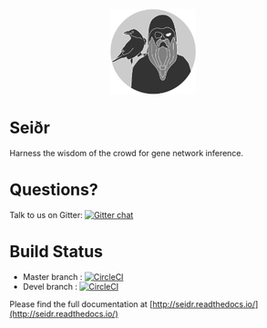 <p align=center>
<img src="https://raw.githubusercontent.com/bschiffthaler/seidr/devel/docs/resources/logo.svg" width=150px height=150px>
</p>

# Seiðr

Harness the wisdom of the crowd for gene network inference.

# Questions?

Talk to us on Gitter: [![Gitter chat](https://badges.gitter.im/gitterHQ/gitter.png)](https://gitter.im/seidr-networks/community)

# Build Status

* Master branch : [![CircleCI](https://circleci.com/gh/bschiffthaler/seidr/tree/master.svg?style=svg)](https://circleci.com/gh/bschiffthaler/seidr/tree/master)
* Devel branch : [![CircleCI](https://circleci.com/gh/bschiffthaler/seidr/tree/devel.svg?style=svg)](https://circleci.com/gh/bschiffthaler/seidr/tree/devel)

Please find the full documentation at [http://seidr.readthedocs.io/](http://seidr.readthedocs.io/)
